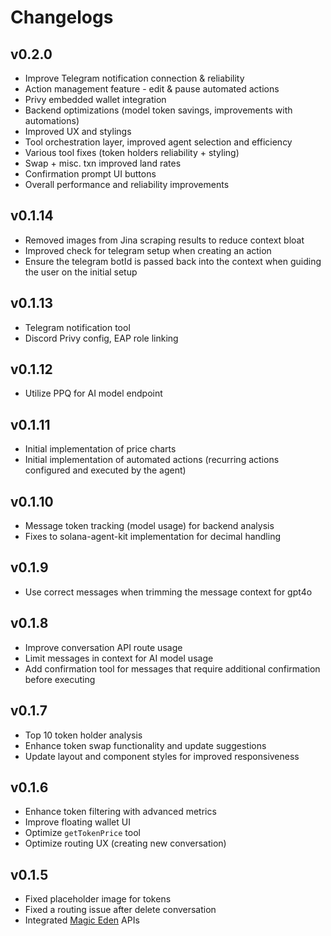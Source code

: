 # Changelogs

## v0.2.0

- Improve Telegram notification connection & reliability
- Action management feature - edit & pause automated actions
- Privy embedded wallet integration
- Backend optimizations (model token savings, improvements with automations)
- Improved UX and stylings
- Tool orchestration layer, improved agent selection and efficiency
- Various tool fixes (token holders reliability + styling)
- Swap + misc. txn improved land rates
- Confirmation prompt UI buttons
- Overall performance and reliability improvements

## v0.1.14

- Removed images from Jina scraping results to reduce context bloat
- Improved check for telegram setup when creating an action
- Ensure the telegram botId is passed back into the context when guiding the user on the initial setup

## v0.1.13

- Telegram notification tool
- Discord Privy config, EAP role linking

## v0.1.12

- Utilize PPQ for AI model endpoint

## v0.1.11

- Initial implementation of price charts
- Initial implementation of automated actions (recurring actions configured and executed by the agent)

## v0.1.10

- Message token tracking (model usage) for backend analysis
- Fixes to solana-agent-kit implementation for decimal handling

## v0.1.9

- Use correct messages when trimming the message context for gpt4o

## v0.1.8

- Improve conversation API route usage
- Limit messages in context for AI model usage
- Add confirmation tool for messages that require additional confirmation before executing

## v0.1.7

- Top 10 token holder analysis
- Enhance token swap functionality and update suggestions
- Update layout and component styles for improved responsiveness

## v0.1.6

- Enhance token filtering with advanced metrics
- Improve floating wallet UI
- Optimize `getTokenPrice` tool
- Optimize routing UX (creating new conversation)

## v0.1.5

- Fixed placeholder image for tokens
- Fixed a routing issue after delete conversation
- Integrated [Magic Eden](https://magiceden.io/) APIs
